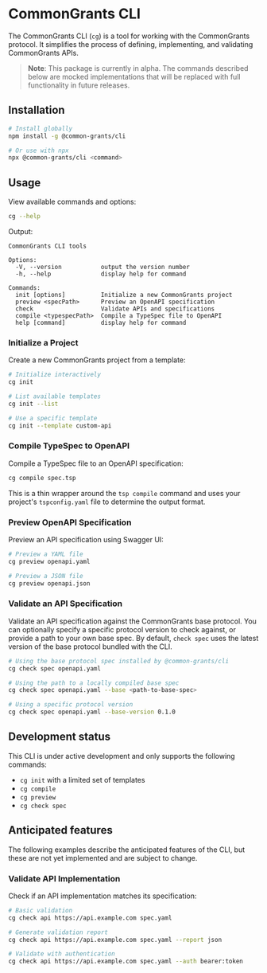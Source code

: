 # CommonGrants CLI

The CommonGrants CLI (`cg`) is a tool for working with the CommonGrants protocol. It simplifies the process of defining, implementing, and validating CommonGrants APIs.

> **Note**: This package is currently in alpha. The commands described below are mocked implementations that will be replaced with full functionality in future releases.

## Installation

```bash
# Install globally
npm install -g @common-grants/cli

# Or use with npx
npx @common-grants/cli <command>
```

## Usage

View available commands and options:

```bash
cg --help
```

Output:

```
CommonGrants CLI tools

Options:
  -V, --version           output the version number
  -h, --help              display help for command

Commands:
  init [options]          Initialize a new CommonGrants project
  preview <specPath>      Preview an OpenAPI specification
  check                   Validate APIs and specifications
  compile <typespecPath>  Compile a TypeSpec file to OpenAPI
  help [command]          display help for command
```

### Initialize a Project

Create a new CommonGrants project from a template:

```bash
# Initialize interactively
cg init

# List available templates
cg init --list

# Use a specific template
cg init --template custom-api
```

### Compile TypeSpec to OpenAPI

Compile a TypeSpec file to an OpenAPI specification:

```bash
cg compile spec.tsp
```

This is a thin wrapper around the `tsp compile` command and uses your project's `tspconfig.yaml` file to determine the output format.

### Preview OpenAPI Specification

Preview an API specification using Swagger UI:

```bash
# Preview a YAML file
cg preview openapi.yaml

# Preview a JSON file
cg preview openapi.json
```

### Validate an API Specification

Validate an API specification against the CommonGrants base protocol. You can optionally specify a specific protocol version to check against, or provide a path to your own base spec. By default, `check spec` uses the latest version of the base protocol bundled with the CLI.

```bash
# Using the base protocol spec installed by @common-grants/cli
cg check spec openapi.yaml

# Using the path to a locally compiled base spec
cg check spec openapi.yaml --base <path-to-base-spec>

# Using a specific protocol version
cg check spec openapi.yaml --base-version 0.1.0
```

## Development status

This CLI is under active development and only supports the following commands:

- `cg init` with a limited set of templates
- `cg compile`
- `cg preview`
- `cg check spec`

## Anticipated features

The following examples describe the anticipated features of the CLI, but these are not yet implemented and are subject to change.

### Validate API Implementation

Check if an API implementation matches its specification:

```bash
# Basic validation
cg check api https://api.example.com spec.yaml

# Generate validation report
cg check api https://api.example.com spec.yaml --report json

# Validate with authentication
cg check api https://api.example.com spec.yaml --auth bearer:token
```
